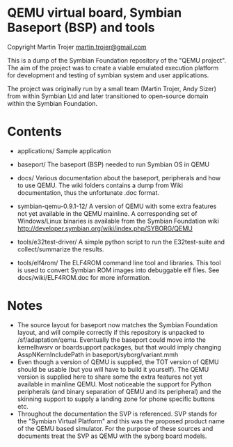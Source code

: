 # QEMU virtual board, Symbian Baseport (BSP) and tools

Copyright Martin Trojer <martin.trojer@gmail.com>

This is a dump of the Symbian Foundation repository of the "QEMU project".
The aim of the project was to create a viable emulated execution platform
for development and testing of symbian system and user applications.

The project was originally run by a small team (Martin Trojer, Andy Sizer)
from within Symbian Ltd and later transitioned to open-source domain
within the Symbian Foundation.

# Contents

* applications/
	Sample application 

* baseport/
	The baseport (BSP) needed to run Symbian OS in QEMU

* docs/
	Various documentation about the baseport, peripherals and how to use QEMU.
	The wiki folders contains a dump from Wiki documentation, thus the unfortunate .doc format.

* symbian-qemu-0.9.1-12/
	A version of QEMU with some extra features not yet available in the QEMU mainline.
	A corresponding set of Windows/Linux binaries is available from the Symbian Foundation wiki
        http://developer.symbian.org/wiki/index.php/SYBORG/QEMU

* tools/e32test-driver/
	A simple python script to run the E32test-suite and collect/summarize the results.

* tools/elf4rom/
	The ELF4ROM command line tool and libraries. This tool is used to convert Symbian ROM images
	into debuggable elf files. See docs/wiki/ELF4ROM.doc for more information.

# Notes

* The source layout for baseport now matches the Symbian Foundation layout, and 
  will compile correctly if this repository is unpacked to /sf/adaptation/qemu. Eventually
  the baseport could move into the kernelhwsrv or boardsupport packages, but that
  would imply changing AsspNKernIncludePath in baseport/syborg/variant.mmh
* Even though a version of QEMU is supplied, the TOT version of QEMU should be usable 
  (but you will have to build it yourself). The QEMU version is supplied here to 
  share some the extra features not yet available in mainline QEMU. Most noticeable 
  the support for Python peripherals (and binary separation of QEMU and its peripheral) 
  and the skinning support to supply a landing zone for phone specific buttons etc.
* Throughout the documentation the SVP is referenced. SVP stands for the 
  "Symbian Virtual Platform" and this was the proposed product name of the 
  QEMU based simulator. For the purpose of these sources and documents treat the SVP 
  as QEMU with the syborg board models.
